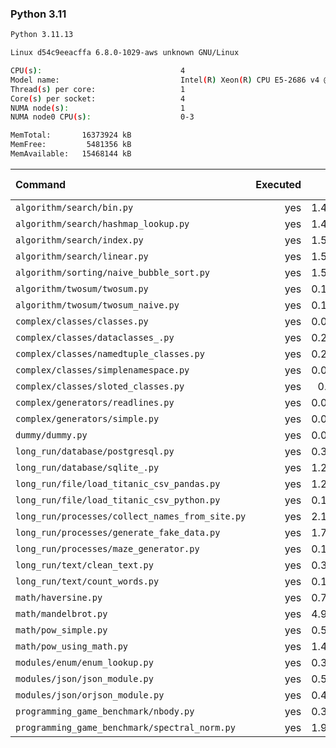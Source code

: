 ### **Python 3.11**

```bash
Python 3.11.13

Linux d54c9eeacffa 6.8.0-1029-aws unknown GNU/Linux

CPU(s):                               4
Model name:                           Intel(R) Xeon(R) CPU E5-2686 v4 @ 2.30GHz
Thread(s) per core:                   1
Core(s) per socket:                   4
NUMA node(s):                         1
NUMA node0 CPU(s):                    0-3

MemTotal:       16373924 kB
MemFree:         5481356 kB
MemAvailable:   15468144 kB
```

| Command | Executed | Mean [s] | Stddev [s] | Median [s] | Min [s] | Max [s] | Memory [MB] |
|:---|---:|---:|---:|---:|---:|---:|---:|
| `algorithm/search/bin.py` | yes | 1.46858 | 0.02635 | 1.46263 | 1.4359 | 1.50576 | 36.9096 |
| `algorithm/search/hashmap_lookup.py` | yes | 1.45884 | 0.02004 | 1.45221 | 1.44034 | 1.49032 | 37.85938 |
| `algorithm/search/index.py` | yes | 1.51439 | 0.03121 | 1.50292 | 1.48897 | 1.56771 | 36.96819 |
| `algorithm/search/linear.py` | yes | 1.57188 | 0.0153 | 1.57534 | 1.54805 | 1.5902 | 36.03348 |
| `algorithm/sorting/naive_bubble_sort.py` | yes | 1.51482 | 0.08891 | 1.56769 | 1.39378 | 1.58436 | 27.28571 |
| `algorithm/twosum/twosum.py` | yes | 0.15542 | 0.01398 | 0.16192 | 0.13694 | 0.16757 | 26.72098 |
| `algorithm/twosum/twosum_naive.py` | yes | 0.15534 | 0.0135 | 0.16376 | 0.14047 | 0.16638 | 27.26451 |
| `complex/classes/classes.py` | yes | 0.08392 | 0.01174 | 0.08777 | 0.06315 | 0.09158 | 28.13895 |
| `complex/classes/dataclasses_.py` | yes | 0.26932 | 0.01369 | 0.27349 | 0.24508 | 0.27783 | 28.58594 |
| `complex/classes/namedtuple_classes.py` | yes | 0.20724 | 0.01003 | 0.20326 | 0.20186 | 0.22515 | 28.01395 |
| `complex/classes/simplenamespace.py` | yes | 0.08667 | 0.01178 | 0.09061 | 0.06579 | 0.09392 | 29.10993 |
| `complex/classes/sloted_classes.py` | yes | 0.0847 | 0.01214 | 0.09002 | 0.06311 | 0.09196 | 28.30804 |
| `complex/generators/readlines.py` | yes | 0.02484 | 0.01122 | 0.01996 | 0.01933 | 0.04489 | 27.17857 |
| `complex/generators/simple.py` | yes | 0.07127 | 0.01209 | 0.07676 | 0.04976 | 0.07825 | 29.05636 |
| `dummy/dummy.py` | yes | 0.02245 | 0.0101 | 0.01826 | 0.01746 | 0.04052 | 26.81641 |
| `long_run/database/postgresql.py` | yes | 0.30007 | 0.00461 | 0.30041 | 0.2954 | 0.30708 | 32.94141 |
| `long_run/database/sqlite_.py` | yes | 1.20454 | 0.02146 | 1.19892 | 1.18107 | 1.23816 | 70.57478 |
| `long_run/file/load_titanic_csv_pandas.py` | yes | 1.23963 | 0.02832 | 1.23715 | 1.21444 | 1.28329 | 75.50056 |
| `long_run/file/load_titanic_csv_python.py` | yes | 0.12022 | 0.01353 | 0.11506 | 0.11089 | 0.14384 | 27.49944 |
| `long_run/processes/collect_names_from_site.py` | yes | 2.11055 | 0.03468 | 2.10787 | 2.06972 | 2.16519 | 49.34152 |
| `long_run/processes/generate_fake_data.py` | yes | 1.74287 | 0.0378 | 1.72309 | 1.70598 | 1.79447 | 72.37333 |
| `long_run/processes/maze_generator.py` | yes | 0.18592 | 0.01825 | 0.18503 | 0.15706 | 0.20355 | 27.59821 |
| `long_run/text/clean_text.py` | yes | 0.36908 | 0.01411 | 0.3774 | 0.35019 | 0.38197 | 26.62835 |
| `long_run/text/count_words.py` | yes | 0.14338 | 0.01472 | 0.1328 | 0.13238 | 0.16009 | 27.28795 |
| `math/haversine.py` | yes | 0.79849 | 0.0414 | 0.7882 | 0.75649 | 0.86788 | 26.81083 |
| `math/mandelbrot.py` | yes | 4.91635 | 0.05941 | 4.8949 | 4.86168 | 5.01066 | 46.35658 |
| `math/pow_simple.py` | yes | 0.51701 | 0.01217 | 0.51431 | 0.50623 | 0.53789 | 26.6183 |
| `math/pow_using_math.py` | yes | 1.48253 | 0.03165 | 1.49217 | 1.42693 | 1.50638 | 26.96484 |
| `modules/enum/enum_lookup.py` | yes | 0.38366 | 0.0125 | 0.38728 | 0.36187 | 0.39374 | 26.84598 |
| `modules/json/json_module.py` | yes | 0.56231 | 0.0147 | 0.56951 | 0.5419 | 0.57513 | 27.29967 |
| `modules/json/orjson_module.py` | yes | 0.44476 | 0.01496 | 0.43699 | 0.43228 | 0.46276 | 27.76842 |
| `programming_game_benchmark/nbody.py` | yes | 0.30381 | 0.00117 | 0.30319 | 0.30272 | 0.30556 | 27.20871 |
| `programming_game_benchmark/spectral_norm.py` | yes | 1.97961 | 0.03108 | 1.99058 | 1.92441 | 1.99904 | 27.4481 |
